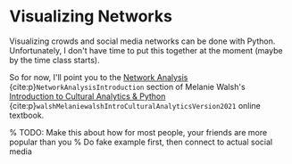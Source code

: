 # Visualizing Networks

Visualizing crowds and social media networks can be done with Python. Unfortunately, I don't have time to put this together at the moment (maybe by the time class starts).

So for now, I'll point you to the [Network Analysis](https://melaniewalsh.github.io/Intro-Cultural-Analytics/06-Network-Analysis/00-Network-Analysis.html) {cite:p}`NetworkAnalysisIntroduction` section of Melanie Walsh's [Introduction to Cultural Analytics & Python](https://melaniewalsh.github.io/Intro-Cultural-Analytics) {cite:p}`walshMelaniewalshIntroCulturalAnalyticsVersion2021` online textbook.

% TODO: Make this about how for most people, your friends are more popular than you
% Do fake example first, then connect to actual social media
